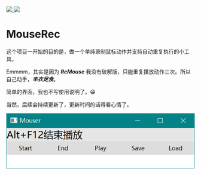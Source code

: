 <div align="left">
  <a href="http://www.gnu.org/licenses/agpl-3.0.en.html">
    <img src="https://img.shields.io/badge/LICENSE-GNU%20AGPL-red">
  </a>
    <a href="https://www.cnblogs.com/liwuqingxin/">
    <img src="https://img.shields.io/badge/BLOG-NLNet-green">
  </a>
</div>

# MouseRec

这个项目一开始的目的是，做一个单纯录制鼠标动作并支持自动重复执行的小工具。

Emmmm，其实是因为 ***ReMouse*** 我没有破解版，只能重复播放动作三次。所以自己动手，***丰衣足食***。

简单的界面，我也不写使用说明了。😁

当然，后续会持续更新了，更新时间的话得看心情了。

![./imghost/ui.jpg](./imghost/ui.jpg)

